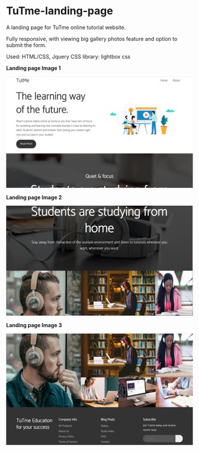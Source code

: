 # TuTme-landing-page

A landing page for TuTme online tutorial website.

Fully responsive, with viewing big gallery photos feature and option to submit the form.

Used:
HTML/CSS, Jquery
CSS library: lightbox css

**Landing page Image 1**

![Langding page img1](./img-10.png)

**Landing page Image 2**

![Langding page img2](./img-11.png)

**Landing page Image 3**

![Langding page img3](./img-12.png)